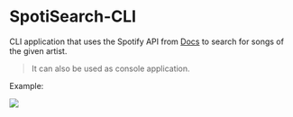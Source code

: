 # SpotiSearch-CLI

CLI application that uses the Spotify API from [Docs](https://developer.spotify.com/documentation/web-api/) to search for songs of the given artist.
> It can also be used as console application.

Example:

![](https://imgur.com/sv9R38A.png)
